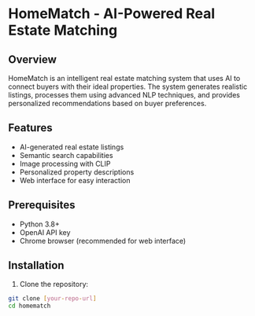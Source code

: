 # HomeMatch - AI-Powered Real Estate Matching

## Overview
HomeMatch is an intelligent real estate matching system that uses AI to connect buyers with their ideal properties. The system generates realistic listings, processes them using advanced NLP techniques, and provides personalized recommendations based on buyer preferences.

## Features
- AI-generated real estate listings
- Semantic search capabilities
- Image processing with CLIP
- Personalized property descriptions
- Web interface for easy interaction

## Prerequisites
- Python 3.8+
- OpenAI API key
- Chrome browser (recommended for web interface)

## Installation
1. Clone the repository:
```bash
git clone [your-repo-url]
cd homematch